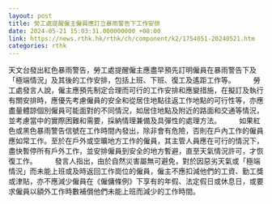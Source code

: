 ```yaml
---
layout: post
title: 勞工處提醒僱主僱員應訂立暴雨警告下工作安排
date: 2024-05-21 15:03:31.000000000 +08:00
link: https://news.rthk.hk/rthk/ch/component/k2/1754051-20240521.htm
categories: rthk
---
```


天文台發出紅色暴雨警告，勞工處提醒僱主應盡早預先訂明僱員在暴雨警告下及「極端情況」及其後的工作安排，包括上班、下班、復工及遙距工作等。
　　 
勞工處發言人說，僱主應預先制定合理而可行的工作安排和應變措施，在擬訂及執行有關安排時，應優先考慮僱員的安全和從居住地點往返工作地點的可行性等，亦應盡量體諒個別僱員可能面對的不同情況，如居住地點及附近的路面和交通等情況，並考慮當中的實際困難和需要，採納情理兼備及具彈性的處理方法。
　　 
如果紅色或黑色暴雨警告信號在工作時間內發出，除非會有危險，否則在戶內工作的僱員應如常工作。至於在戶外或空曠地方工作的僱員，其主管人員應在可行的情況下，盡快暫停所有戶外工作，並安排僱員到安全的地方暫避，直至天氣情況許可，才恢復工作。
　　 
發言人指出，由於自然災害屬無可避免，對於因惡劣天氣或「極端情況」而未能上班或及時返回工作崗位的僱員，僱主不應扣減他們的工資、勤工獎或津貼，亦不應減少僱員在《僱傭條例》下享有的年假、法定假日或休息日，或要求僱員以額外工作時數補償他們未能上班而減少的工作時間。
